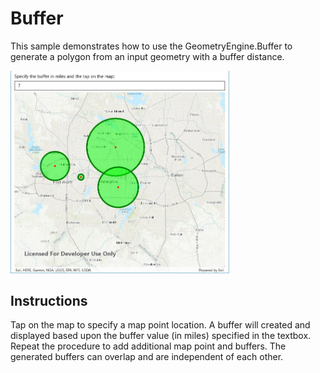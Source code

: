 # Buffer

This sample demonstrates how to use the GeometryEngine.Buffer to generate a polygon from an input geometry with a buffer distance.

<img src="Buffer.jpg" width="350"/>

## Instructions

Tap on the map to specify a map point location. A buffer will created and displayed based upon the buffer value (in miles) specified in the textbox. Repeat the procedure to add additional map point and buffers. The generated buffers can overlap and are independent of each other.
